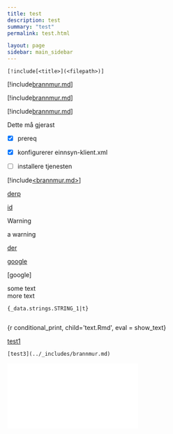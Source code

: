 ```yaml
---
title: test
description: test
summary: "test"
permalink: test.html

layout: page
sidebar: main_sidebar
---
```



```[!include[<title>](<filepath>)]```

[!include[brannmur.md](../_includes)]

[!include[brannmur.md](/_includes/brannmur.md)]

[!include[brannmur.md](../_includes/brannmur.md)]

Dette må gjerast
- [x] prereq
- [x] konfigurerer einnsyn-klient.xml
- [ ] installere tjenesten


[!include[<brannmur.md>](<../_includes>)]

[id]: http://db.no

[derp][id]

[id]

>[!WARNING]
> a warning

[der][id]

[google](www.google.com)

[google]

<p>some text </br>
more text </p>



```{_data.strings.STRING_1|t}```

```{_data.strings.STRING_A|t}
```

{r conditional_print, child='text.Rmd', eval = show_text}

[test1](../_includes/brannmur.md)

```[test3](../_includes/brannmur.md)```

![test12](../_includes/brannmur.md)

